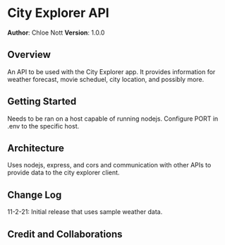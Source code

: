 # City Explorer API

**Author**: Chloe Nott
**Version**: 1.0.0

## Overview

An API to be used with the City Explorer app. It provides information for weather forecast, movie scheduel, city location, and possibly more.

## Getting Started

Needs to be ran on a host capable of running nodejs. Configure PORT in .env to the specific host.

## Architecture

Uses nodejs, express, and cors and communication with other APIs to provide data to the city explorer client.

## Change Log

11-2-21: Initial release that uses sample weather data.

## Credit and Collaborations
